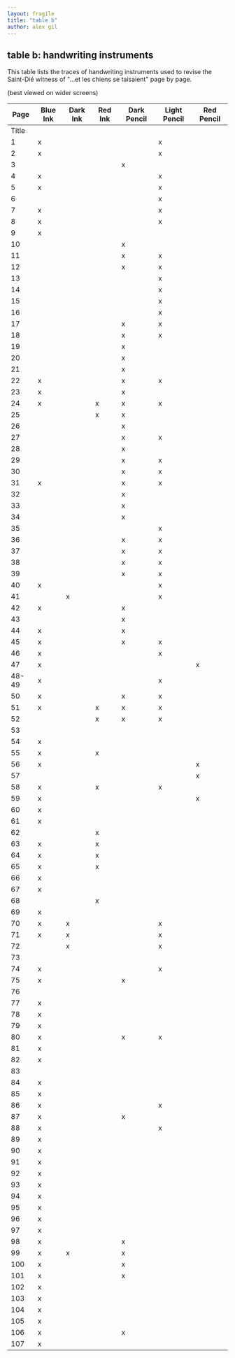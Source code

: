 ```yaml
---
layout: fragile
title: "table b"
author: alex gil
---
```


## table b: handwriting instruments
This table lists the traces of handwriting instruments used to revise the Saint-Dié witness of "...et les chiens se taisaient" page by page.

(best viewed on wider screens)


| Page       | Blue Ink | Dark Ink | Red Ink | Dark Pencil | Light Pencil | Red Pencil | 
|------------|----------|----------|---------|-------------|--------------|------------| 
| Title      |          |          |         |             |              |            | 
| 1          | x        |          |         |             | x            |            | 
| 2          | x        |          |         |             | x            |            | 
| 3          |          |          |         | x           |              |            | 
| 4          | x        |          |         |             | x            |            | 
| 5          | x        |          |         |             | x            |            | 
| 6          |          |          |         |             | x            |            | 
| 7          | x        |          |         |             | x            |            | 
| 8          | x        |          |         |             | x            |            | 
| 9          | x        |          |         |             |              |            | 
| 10         |          |          |         | x           |              |            | 
| 11         |          |          |         | x           | x            |            | 
| 12         |          |          |         | x           | x            |            | 
| 13         |          |          |         |             | x            |            | 
| 14         |          |          |         |             | x            |            | 
| 15         |          |          |         |             | x            |            | 
| 16         |          |          |         |             | x            |            | 
| 17         |          |          |         | x           | x            |            | 
| 18         |          |          |         | x           | x            |            | 
| 19         |          |          |         | x           |              |            | 
| 20         |          |          |         | x           |              |            | 
| 21         |          |          |         | x           |              |            | 
| 22         | x        |          |         | x           | x            |            | 
| 23         | x        |          |         | x           |              |            | 
| 24         | x        |          | x       | x           | x            |            | 
| 25         |          |          | x       | x           |              |            | 
| 26         |          |          |         | x           |              |            | 
| 27         |          |          |         | x           | x            |            | 
| 28         |          |          |         | x           |              |            | 
| 29         |          |          |         | x           | x            |            | 
| 30         |          |          |         | x           | x            |            | 
| 31         | x        |          |         | x           | x            |            | 
| 32         |          |          |         | x           |              |            | 
| 33         |          |          |         | x           |              |            | 
| 34         |          |          |         | x           |              |            | 
| 35         |          |          |         |             | x            |            | 
| 36         |          |          |         | x           | x            |            | 
| 37         |          |          |         | x           | x            |            | 
| 38         |          |          |         | x           | x            |            | 
| 39         |          |          |         | x           | x            |            | 
| 40         | x        |          |         |             | x            |            | 
| 41         |          | x        |         |             | x            |            | 
| 42         | x        |          |         | x           |              |            | 
| 43         |          |          |         | x           |              |            | 
| 44         | x        |          |         | x           |              |            | 
| 45         | x        |          |         | x           | x            |            | 
| 46         | x        |          |         |             | x            |            | 
| 47         | x        |          |         |             |              | x          | 
| 48-49      | x        |          |         |             | x            |            | 
| 50         | x        |          |         | x           | x            |            | 
| 51         | x        |          | x       | x           | x            |            | 
| 52         |          |          | x       | x           | x            |            | 
| 53         |          |          |         |             |              |            | 
| 54         | x        |          |         |             |              |            | 
| 55         | x        |          | x       |             |              |            | 
| 56         | x        |          |         |             |              | x          | 
| 57         |          |          |         |             |              | x          | 
| 58         | x        |          | x       |             | x            |            | 
| 59         | x        |          |         |             |              | x          | 
| 60         | x        |          |         |             |              |            | 
| 61         | x        |          |         |             |              |            | 
| 62         |          |          | x       |             |              |            | 
| 63         | x        |          | x       |             |              |            | 
| 64         | x        |          | x       |             |              |            | 
| 65         | x        |          | x       |             |              |            | 
| 66         | x        |          |         |             |              |            | 
| 67         | x        |          |         |             |              |            | 
| 68         |          |          | x       |             |              |            | 
| 69         | x        |          |         |             |              |            | 
| 70         | x        | x        |         |             | x            |            | 
| 71         | x        | x        |         |             | x            |            | 
| 72         |          | x        |         |             | x            |            | 
| 73         |          |          |         |             |              |            | 
| 74         | x        |          |         |             | x            |            | 
| 75         | x        |          |         | x           |              |            | 
| 76         |          |          |         |             |              |            | 
| 77         | x        |          |         |             |              |            | 
| 78         | x        |          |         |             |              |            | 
| 79         | x        |          |         |             |              |            | 
| 80         | x        |          |         | x           | x            |            | 
| 81         | x        |          |         |             |              |            | 
| 82         | x        |          |         |             |              |            | 
| 83         |          |          |         |             |              |            | 
| 84         | x        |          |         |             |              |            | 
| 85         | x        |          |         |             |              |            | 
| 86         | x        |          |         |             | x            |            | 
| 87         | x        |          |         | x           |              |            | 
| 88         | x        |          |         |             | x            |            | 
| 89         | x        |          |         |             |              |            | 
| 90         | x        |          |         |             |              |            | 
| 91         | x        |          |         |             |              |            | 
| 92         | x        |          |         |             |              |            | 
| 93         | x        |          |         |             |              |            | 
| 94         | x        |          |         |             |              |            | 
| 95         | x        |          |         |             |              |            | 
| 96         | x        |          |         |             |              |            | 
| 97         | x        |          |         |             |              |            | 
| 98         | x        |          |         | x           |              |            | 
| 99         | x        | x        |         | x           |              |            | 
| 100        | x        |          |         | x           |              |            | 
| 101        | x        |          |         | x           |              |            | 
| 102        | x        |          |         |             |              |            | 
| 103        | x        |          |         |             |              |            | 
| 104        | x        |          |         |             |              |            | 
| 105        | x        |          |         |             |              |            | 
| 106        | x        |          |         | x           |              |            | 
| 107        | x        |          |         |             |              |            | 
